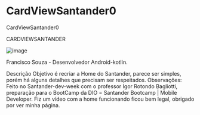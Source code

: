 # CardViewSantander0
 CardViewSantander0
 
 
 CARDVIEWSANTANDER
 
![image](https://user-images.githubusercontent.com/79156176/121102054-67e4b200-c7d3-11eb-85fa-a52049cd08dd.png)


Francisco Souza - Desenvolvedor Android-kotlin.

Descrição
Objetivo é recriar a Home do Santander, parece ser simples, porém há alguns detalhes que precisam ser respeitados.
Observações: Feito no Santander-dev-week com o professor Igor Rotondo Bagliotti, preparação para o BootCamp da DIO = Santander Bootcamp | Mobile Developer.
Fiz um vídeo com a home funcionando ficou bem legal, obrigado por ver minha página.

